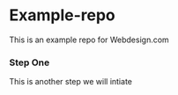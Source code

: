Example-repo
============

This is an example repo for Webdesign.com

### Step One

This is another step we will intiate
